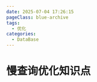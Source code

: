 ```yaml
---
date: 2025-07-04 17:26:15
pageClass: blue-archive
tags:
  - 优化
categories:
  - DataBase
---
```


# 慢查询优化知识点
